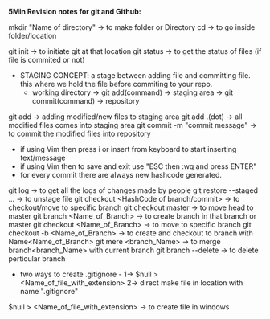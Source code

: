 **5Min Revision notes for git and Github:**

mkdir "Name of directory" -> to make folder or Directory
cd -> to go inside folder/location

git init -> to initiate git at that location
git status -> to get the status of files (if file is commited or not)

- STAGING CONCEPT: a stage between adding file and committing file. this where we hold the file before commiting to your repo.
	- working directory -> git add(command) -> staging area -> git commit(command) -> repository
   
git add <filename> -> adding modified/new files to staging area
git add .(dot) -> all modified files comes into staging area
git commit -m "commit message" -> to commit the modified files into repository

- if using Vim then press i or insert from keyboard to start inserting text/message
- if using Vim then to save and exit use "ESC then :wq and press ENTER"
- for every commit there are always new hashcode generated.
  
git log -> to get all the logs of changes made by people
git restore --staged <file>... -> to unstage file
git checkout <HashCode of branch/commit> -> to checkout/move to specific branch
git checkout master -> to move head to master
git branch <Name_of_Branch> -> to create branch in that branch or master
git checkout <Name_of_Branch> -> to move to specific branch
git checkout -b <Name_of_Branch> -> to create and checkout to branch with Name<Name_of_Branch>
git mere <branch_Name> -> to merge branch<branch_Name> with current branch
git branch --delete <branchname> -> to delete perticular branch

- two ways to create .gitignore -
1-> $null > <Name_of_file_with_extension>
2-> direct make file in location with name ".gitignore"

$null > <Name_of_file_with_extension> -> to create file in windows
